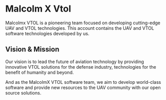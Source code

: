 # Malcolm X Vtol
Malcolmx VTOL is a pioneering team focused on developing cutting-edge UAV and VTOL technologies. This account contains the UAV and VTOL software technologies developed by us.

## Vision & Mission
Our vision is to lead the future of aviation technology by providing innovative VTOL solutions for the defense industry, technologies for the benefit of humanity and beyond.

And as the MalcolmX VTOL software team, we aim to develop world-class software and provide new resources to the UAV community with our open source solutions.
